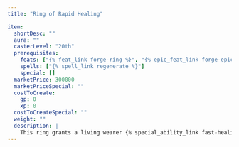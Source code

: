 ```yaml
---
title: "Ring of Rapid Healing"

item:
  shortDesc: ""
  aura: ""
  casterLevel: "20th"
  prerequisites:
    feats: ["{% feat_link forge-ring %}", "{% epic_feat_link forge-epic-ring %}"]
    spells: ["{% spell_link regenerate %}"]
    special: []
  marketPrice: 300000
  marketPriceSpecial: ""
  costToCreate:
    gp: 0
    xp: 0
  costToCreateSpecial: ""
  weight: ""
  description: |
    This ring grants a living wearer {% special_ability_link fast-healing %} 3. It must be worn for 24 hours before its powers activate, and if removed it will not function again until it has been worn for 24 hours by the same individual.
---
```

